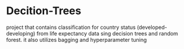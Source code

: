 # Decition-Trees

project that contains classification for country status (developed-developing) from life expectancy data
sing decision trees and random forest.
it also utilizes bagging and hyperparameter tuning
